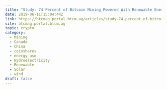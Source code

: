 ```yaml
---
title: "Study: 74 Percent of Bitcoin Mining Powered With Renewable Energy"
date: 2019-06-11T15:04:44Z
link: https://btcmag.portal.btcm.ag/articles/study-74-percent-of-bitcoin-mining-powered-with-renewable-energy/?utm_medium=RSS&utm_source=hune
site: btcmag.portal.btcm.ag
topic: crypto
category:
  - Mining
  - Canada
  - China
  - coinshares
  - energy use
  - Hydroelectricity
  - Renewable
  - Solar
  - wind
draft: false
---
```

